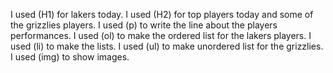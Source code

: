 I used (H1) for lakers today.
I used (H2) for top players today and some of the grizzlies players.
I used (p) to write the line about the players performances.
I used (ol) to make the ordered list for the lakers players.
I used (li) to make the lists.
I used (ul) to make unordered list for the grizzlies.
I used (img) to show images.
